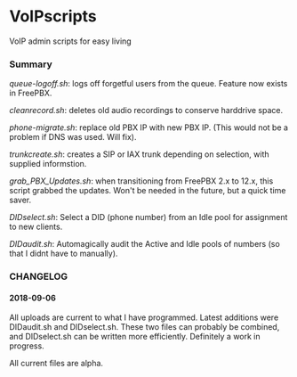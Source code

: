 # VoIPscripts
VoIP admin scripts for easy living

### Summary

*queue-logoff.sh*: logs off forgetful users from the queue. Feature now exists in FreePBX.

*cleanrecord.sh*: deletes old audio recordings to conserve harddrive space.

*phone-migrate.sh*: replace old PBX IP with new PBX IP. (This would not be a problem if DNS was used. Will fix).

*trunkcreate.sh*: creates a SIP or IAX trunk depending on selection, with supplied informstion.

*grab_PBX_Updates.sh*: when transitioning from FreePBX 2.x to 12.x, this script grabbed the updates. Won't be needed in the future, but a quick time saver.

*DIDselect.sh*: Select a DID (phone number) from an Idle pool for assignment to new clients.

*DIDaudit.sh*: Automagically audit the Active and Idle pools of numbers (so that I didnt have to manually).

### CHANGELOG

#### 2018-09-06
All uploads are current to what I have programmed. Latest additions were DIDaudit.sh and DIDselect.sh. These two files can probably be combined, and DIDselect.sh can be written more efficiently. Definitely a work in progress.

All current files are alpha.
